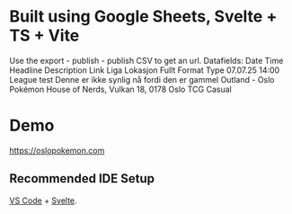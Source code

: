 # Built using Google Sheets, Svelte + TS + Vite

Use the export - publish - publish CSV to get an url. 
Datafields:
Date	Time	Headline	Description	Link	Liga	Lokasjon	Fullt	Format	Type
07.07.25	14:00	League test	Denne er ikke synlig nå fordi den er gammel		Outland - Oslo Pokémon	House of Nerds, Vulkan 18, 0178 Oslo		TCG	Casual

# Demo

https://oslopokemon.com

## Recommended IDE Setup

[VS Code](https://code.visualstudio.com/) + [Svelte](https://marketplace.visualstudio.com/items?itemName=svelte.svelte-vscode).



